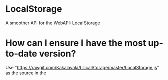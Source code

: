 # LocalStorage
A smoother API for the WebAPI: LocalStorage

# How can I ensure I have the most up-to-date version?
Use "https://rawgit.com/Kakalavala/LocalStorage/master/LocalStorage.js" as the source in the <script> tag.
>i.e.: <script type="text/javascript" src="https://rawgit.com/Kakalavala/LocalStorage/master/LocalStorage.js"></script>
